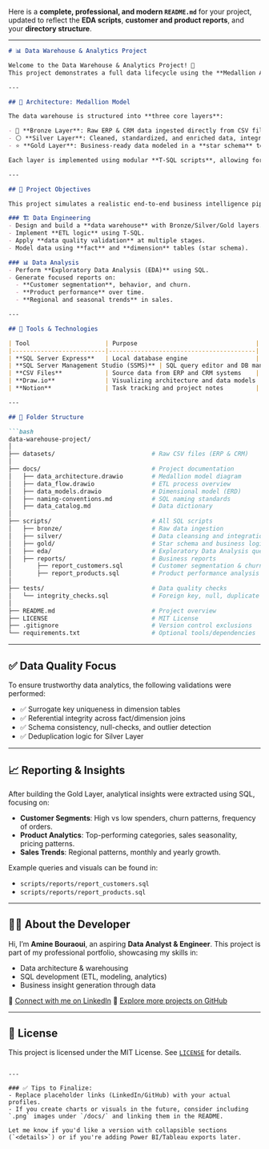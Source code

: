 Here is a **complete, professional, and modern `README.md`** for your project, updated to reflect the **EDA scripts**, **customer and product reports**, and your **directory structure**.

---

````markdown
# 📊 Data Warehouse & Analytics Project

Welcome to the Data Warehouse & Analytics Project! 🚀  
This project demonstrates a full data lifecycle using the **Medallion Architecture** on SQL Server—from raw ingestion to business-ready insights—designed to showcase expertise in **data engineering**, **SQL development**, and **data analysis**.

---

## 🧱 Architecture: Medallion Model

The data warehouse is structured into **three core layers**:

- 🔸 **Bronze Layer**: Raw ERP & CRM data ingested directly from CSV files.
- ⚪ **Silver Layer**: Cleaned, standardized, and enriched data, integrated across systems.
- ⭐ **Gold Layer**: Business-ready data modeled in a **star schema** to power analytics and reporting.

Each layer is implemented using modular **T-SQL scripts**, allowing for scalability and clarity.

---

## 📌 Project Objectives

This project simulates a realistic end-to-end business intelligence pipeline:

### 🏗️ Data Engineering
- Design and build a **data warehouse** with Bronze/Silver/Gold layers.
- Implement **ETL logic** using T-SQL.
- Apply **data quality validation** at multiple stages.
- Model data using **fact** and **dimension** tables (star schema).

### 📊 Data Analysis
- Perform **Exploratory Data Analysis (EDA)** using SQL.
- Generate focused reports on:
  - **Customer segmentation**, behavior, and churn.
  - **Product performance** over time.
  - **Regional and seasonal trends** in sales.

---

## 🧰 Tools & Technologies

| Tool                     | Purpose                                 |
|--------------------------|-----------------------------------------|
| **SQL Server Express**   | Local database engine                   |
| **SQL Server Management Studio (SSMS)** | SQL query editor and DB management |
| **CSV Files**            | Source data from ERP and CRM systems    |
| **Draw.io**              | Visualizing architecture and data models |
| **Notion**               | Task tracking and project notes         |

---

## 📁 Folder Structure

```bash
data-warehouse-project/
│
├── datasets/                           # Raw CSV files (ERP & CRM)
│
├── docs/                               # Project documentation
│   ├── data_architecture.drawio        # Medallion model diagram
│   ├── data_flow.drawio                # ETL process overview
│   ├── data_models.drawio              # Dimensional model (ERD)
│   ├── naming-conventions.md           # SQL naming standards
│   ├── data_catalog.md                 # Data dictionary
│
├── scripts/                            # All SQL scripts
│   ├── bronze/                         # Raw data ingestion
│   ├── silver/                         # Data cleansing and integration
│   ├── gold/                           # Star schema and business logic
│   ├── eda/                            # Exploratory Data Analysis queries
│   ├── reports/                        # Business reports
│       ├── report_customers.sql        # Customer segmentation & churn
│       ├── report_products.sql         # Product performance analysis
│
├── tests/                              # Data quality checks
│   └── integrity_checks.sql            # Foreign key, null, duplicate validations
│
├── README.md                           # Project overview
├── LICENSE                             # MIT License
├── .gitignore                          # Version control exclusions
└── requirements.txt                    # Optional tools/dependencies
````

---

## ✅ Data Quality Focus

To ensure trustworthy data analytics, the following validations were performed:

* ✅ Surrogate key uniqueness in dimension tables
* ✅ Referential integrity across fact/dimension joins
* ✅ Schema consistency, null-checks, and outlier detection
* ✅ Deduplication logic for Silver Layer

---

## 📈 Reporting & Insights

After building the Gold Layer, analytical insights were extracted using SQL, focusing on:

* **Customer Segments**: High vs low spenders, churn patterns, frequency of orders.
* **Product Analytics**: Top-performing categories, sales seasonality, pricing patterns.
* **Sales Trends**: Regional patterns, monthly and yearly growth.

Example queries and visuals can be found in:

* `scripts/reports/report_customers.sql`
* `scripts/reports/report_products.sql`

---

## 🧑‍💻 About the Developer

Hi, I’m **Amine Bouraoui**, an aspiring **Data Analyst & Engineer**.
This project is part of my professional portfolio, showcasing my skills in:

* Data architecture & warehousing
* SQL development (ETL, modeling, analytics)
* Business insight generation through data

📎 [Connect with me on LinkedIn](https://www.linkedin.com/in/amine-bouraoui)
📁 [Explore more projects on GitHub](https://github.com/aminebouraoui)

---

## 📄 License

This project is licensed under the MIT License. See [`LICENSE`](LICENSE) for details.

```

---

### ✅ Tips to Finalize:
- Replace placeholder links (LinkedIn/GitHub) with your actual profiles.
- If you create charts or visuals in the future, consider including `.png` images under `/docs/` and linking them in the README.

Let me know if you'd like a version with collapsible sections (`<details>`) or if you're adding Power BI/Tableau exports later.
```
